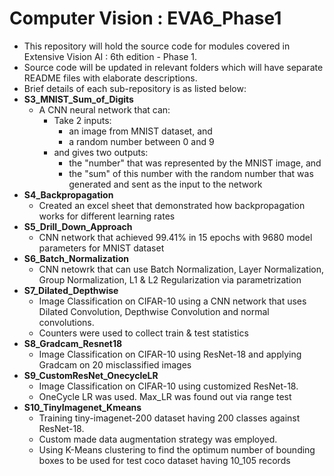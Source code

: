 # Computer Vision : EVA6_Phase1

- This repository will hold the source code for modules covered in Extensive Vision AI : 6th edition - Phase 1.
- Source code will be updated in relevant folders which will have separate README files with elaborate descriptions.
- Brief details of each sub-repository is as listed below:
- **S3_MNIST_Sum_of_Digits**
    - A CNN neural network that can:
        - Take 2 inputs:
            - an image from MNIST dataset, and
            - a random number between 0 and 9
        - and gives two outputs:
            - the "number" that was represented by the MNIST image, and
            - the "sum" of this number with the random number that was generated and sent as the input to the network         
- **S4_Backpropagation**
    - Created an excel sheet that demonstrated how backpropagation works for different learning rates
- **S5_Drill_Down_Approach**
    - CNN network that achieved 99.41% in 15 epochs with 9680 model parameters for MNIST dataset
- **S6_Batch_Normalization**
    - CNN netowrk that can use Batch Normalization, Layer Normalization, Group Normalization, L1 & L2 Regularization via parametrization
- **S7_Dilated_Depthwise**
    - Image Classification on CIFAR-10 using a CNN network that uses Dilated Convolution, Depthwise Convolution and normal convolutions.
    - Counters were used to collect train & test statistics
- **S8_Gradcam_Resnet18**
    - Image Classification on CIFAR-10 using ResNet-18 and applying Gradcam on 20 misclassified images
- **S9_CustomResNet_OnecycleLR**
    - Image Classification on CIFAR-10 using customized ResNet-18.
    - OneCycle LR was used. Max_LR was found out via range test 
- **S10_TinyImagenet_Kmeans**
    - Training tiny-imagenet-200 dataset having 200 classes against ResNet-18.
    - Custom made data augmentation strategy was employed.
    - Using K-Means clustering to find the optimum number of bounding boxes to be used for test coco dataset having 10_105 records
    
      
            
            